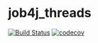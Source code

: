 # job4j_threads
[![Build Status](https://app.travis-ci.com/OlegKolchin/job4j_threads.svg?branch=main)](https://app.travis-ci.com/OlegKolchin/job4j_threads)
[![codecov](https://codecov.io/gh/OlegKolchin/job4j_threads/branch/master/graph/badge.svg?token=CQO3ULL1BP)](https://codecov.io/gh/OlegKolchin/job4j_threads)